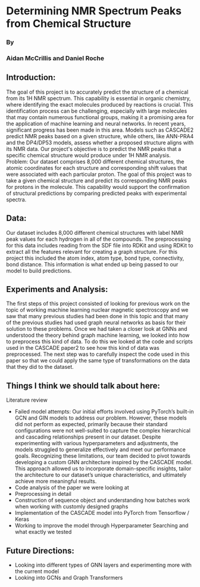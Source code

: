 # Determining NMR Spectrum Peaks from Chemical Structure
### By
### Aidan McCrillis and Daniel Roche
## Introduction:
The goal of this project is to accurately predict the structure of a chemical from its 1H NMR spectrum. This capability is essential in organic chemistry, where identifying the exact molecules produced by reactions is crucial. This identification process can be challenging, especially with large molecules that may contain numerous functional groups, making it a promising area for the application of machine learning and neural networks. 
In recent years, significant progress has been made in this area. Models such as CASCADE2 predict NMR peaks based on a given structure, while others, like ANN-PRA4 and the DP4/DP53 models, assess whether a proposed structure aligns with its NMR data. Our project's objective is to predict the NMR peaks that a specific chemical structure would produce under 1H NMR analysis.
Problem:
Our dataset comprises 8,000 different chemical structures, the atomic coordinates for each structure and corresponding shift values that were associated with each particular proton. The goal of this project was to take a given chemical structure and predict its corresponding NMR peaks for protons in the molecule. This capability would support the confirmation of structural predictions by comparing predicted peaks with experimental spectra.
## Data:
Our dataset includes 8,000 different chemical structures with label NMR peak values for each hydrogen in all of the compounds. The preprocessing for this data includes reading from the SDF file into RDKit and using RDKit to extract all the features relevant for creating a graph structure. For this project this included the atom index, atom type, bond type, connectivity, bond distance. This information is what ended up being passed to our model to build predictions.

## Experiments and Analysis:
The first steps of this project consisted of looking for previous work on the topic of working machine learning nuclear magnetic spectroscopy and we saw that many previous studies had been done in this topic and that many of the previous studies had used graph neural networks as basis for their solution to these problems. Once we had taken a closer look at GNNs and understood the theory behind graph machine learning, we looked into how to preprocess this kind of data. To do this we looked at the code and scripts used in the CASCADE paper2 to see how this kind of data was preprocessed. The next step was to carefully inspect the code used in this paper so that we could apply the same type of transformations on the data that they did to the dataset. 


## Things I think we should talk about here:
Literature review
- Failed model attempts:
	Our initial efforts involved using PyTorch’s built-in GCN and GIN models to address our problem. However, these models did not perform as expected, primarily because their standard configurations were not well-suited to capture the complex hierarchical and cascading relationships present in our dataset. Despite experimenting with various hyperparameters and adjustments, the models struggled to generalize effectively and meet our performance goals. Recognizing these limitations, our team decided to pivot towards developing a custom GNN architecture inspired by the CASCADE model. This approach allowed us to incorporate domain-specific insights, tailor the architecture to our dataset’s unique characteristics, and ultimately achieve more meaningful results.
- Code analysis of the paper we were looking at
- Preprocessing in detail
- Construction of sequence object and understanding how batches work when working with customly designed graphs
- Implementation of the CASCADE model into PyTorch from Tensorflow / Keras
- Working to improve the model through Hyperparameter Searching and what exactly we tested

## Future Directions:
- Looking into different types of GNN layers and experimenting more with the current model
- Looking into GCNs and Graph Transformers
